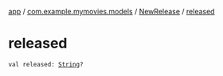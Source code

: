 [app](../../index.md) / [com.example.mymovies.models](../index.md) / [NewRelease](index.md) / [released](./released.md)

# released

`val released: `[`String`](https://kotlinlang.org/api/latest/jvm/stdlib/kotlin/-string/index.html)`?`